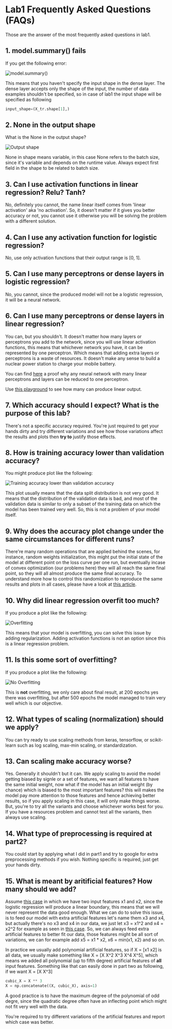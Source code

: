 # Lab1 Frequently Asked Questions (FAQs)

Those are the answer of the most frequently asked questions in lab1.

## 1. model.summary() fails

If you get the following error:

![model.summary()](model_summary_error.png)

This means that you haven't specify the input shape in the dense layer. The dense layer accepts only the shape of the input, the number of data examples shouldn't be specified, so in case of lab1 the input shape will be specified as following

```python
input_shape=(X_tr.shape[1],)
```

## 2. None in the output shape

What is the None in the output shape?

![Output shape](none_batch_size.png)

None in shape means variable, in this case None refers to the batch size, since it's variable and depends on the runtime value. Always expect first field in the shape to be related to batch size.

## 3. Can I use activation functions in linear regression? Relu? Tanh?

No, definitely you cannot, the name linear itself comes from 'linear activation' aka 'no activation'. So, it doesn't matter if it gives you better accuracy or not, you cannot use it otherwise you will be solving the problem with a different solution.

## 4. Can I use any activation function for logistic regression?

No, use only activation functions that their output range is [0, 1].

## 5. Can I use many perceptrons or dense layers in logistic regression?

No, you cannot, since the produced model will not be a logistic regression, it will be a neural network.

## 6. Can I use many perceptrons or dense layers in linear regression?

You can, but you shouldn't. It doesn't matter how many layers or perceptrons you add to the network, since you will use linear activation functions, this means that whichever network you have, it can be represented by one perceptron. Which means that adding extra layers or perceptrons is a waste of resources. It doesn't make any sense to build a nuclear power station to charge your mobile battery.

You can find [here](https://www.geeksforgeeks.org/activation-functions-neural-networks/) a proof why any neural network with many linear perceptrons and layers can be reduced to one perceptron.

Use [this playground](http://playground.tensorflow.org/#activation=linear&regularization=L2&batchSize=30&dataset=circle&regDataset=reg-plane&learningRate=0.03&regularizationRate=0.003&noise=0&networkShape=8,8,8,8,8,1&seed=0.18289&showTestData=false&discretize=true&percTrainData=50&x=true&y=true&xTimesY=false&xSquared=false&ySquared=false&cosX=false&sinX=false&cosY=false&sinY=false&collectStats=false&problem=classification&initZero=false&hideText=false) to see how many can produce linear output.

## 7. Which accuracy should I expect? What is the purpose of this lab?

There's not a specific accuracy required. You're just required to get your hands dirty and try different variations and see how those variations affect the results and plots then **try to** justify those effects.

## 8. How is training accuracy lower than validation accuracy?

You might produce plot like the following:

![Training accuracy lower than validation accuracy](training_lower_than_validation.png)

This plot usually means that the data split distribution is not very good. It means that the distribution of the validation data is bad, and most of the validation data is similar to only a subset of the training data on which the model has been trained very well. So, this is not a problem of your model itself.

## 9. Why does the accuracy plot change under the same circumstances for different runs?

There're many random operations that are applied behind the scenes, for instance, random weights initialization, this might put the initial state of the model at different point on the loss curve per one run, but eventually incase of convex optimization (our problems here) they will all reach the same final point, so they will all almost produce the same final accuracy. To understand more how to control this randomization to reproduce the same results and plots in all cases, please have a look at [this article](https://deeplizard.com/learn/video/HcW0DeWRggs).

## 10. Why did linear regression overfit too much?

If you produce a plot like the following:

![Overfitting](Overfitting.jpeg)

This means that your model is overfitting, you can solve this issue by adding regularization. Adding activation functions is not an option since this is a linear regression problem.

## 11. Is this some sort of overfitting?

If you produce a plot like the following:

![No Overfitting](good_plot.jpeg)

This is **not** overfitting, we only care about final result, at 200 epochs yes there was overfitting, but after 500 epochs the model managed to train very well which is our objective.

## 12. What types of scaling (normalization) should we apply?

You can try ready to use scaling methods from keras, tensorflow, or scikit-learn such as log scaling, max-min scaling, or standardization.

## 13. Can scaling make accuracy worse?

Yes. Generally it shouldn't but it can. We apply scaling to avoid the model getting biased by signle or a set of features, we want all features to have the same initial weight, now what if the model has an initial weight (by chance) which is biased to the most important features? this will makes the model pay more attention to those features and hence achieving better results, so if you apply scaling in this case, it will only make things worse. But, you're to try all the variants and choose whichever works best for you. If you have a resources problem and cannot test all the variants, then always use scaling.

## 14. What type of preprocessing is required at part2?

You could start by applying what I did in part1 and try to google for extra preprocessing methods if you wish. Nothing specific is required, just get your hands dirty.

## 15. What is meant by aritificial features? How many should we add?

Assume [this case](http://playground.tensorflow.org/#activation=linear&regularization=L2&batchSize=30&dataset=circle&regDataset=reg-plane&learningRate=0.03&regularizationRate=0.003&noise=0&networkShape=1&seed=0.60487&showTestData=false&discretize=true&percTrainData=50&x=true&y=true&xTimesY=false&xSquared=false&ySquared=false&cosX=false&sinX=false&cosY=false&sinY=false&collectStats=false&problem=classification&initZero=false&hideText=false) in which we have two input features x1 and x2, since the logistic regression will produce a linear boundary, this means that we will never represent the data good enough. What we can do to solve this issue, is to feed our model with extra artificial features let's name them x3 and x4, but actually there's no x3 and x4 in our data, we just let x3 = x1^2 and x4 = x2^2 for example as seen in [this case](http://playground.tensorflow.org/#activation=linear&regularization=L2&batchSize=30&dataset=circle&regDataset=reg-plane&learningRate=0.03&regularizationRate=0.003&noise=0&networkShape=1&seed=0.60487&showTestData=false&discretize=true&percTrainData=50&x=true&y=true&xTimesY=false&xSquared=true&ySquared=true&cosX=false&sinX=false&cosY=false&sinY=false&collectStats=false&problem=classification&initZero=false&hideText=false). So, we can always feed extra artificial features to better fit our data, those features might be all sort of variations, we can for example add x5 = x1 * x2, x6 = min(x1, x2) and so on. 

In practice we usually add polynomial artificial features, so if X = [x1 x2] is all data, we usually make something like X = [X X^2 X^3 X^4 X^5], which means we added all polynomial (up to fifth degree) artificial features of **all** input features. Something like that can easily done in part two as following, if we want X = [X X^3]

```python
cubic_X = X ** 3
X = np.concatenate((X, cubic_X), axis=1)
```

A good practice is to have the maximum degree of the polynomial of odd degre, since the quadratic degree often have an inflecting point which might not fit very well with the data.

You're required to try different variations of the artificial features and report which case was better.